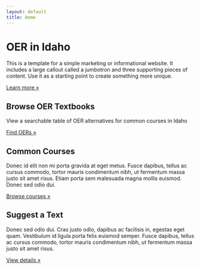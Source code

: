 ```yaml
---
layout: default
title: Home
---
```


<div class="jumbotron jumbotron-fluid" style="background:url('{{ "/assets/images/bookstack2.jpg" | relative_url }}') center/cover no-repeat;">
    <div class="container">
        <h1 class="display-3">OER in Idaho</h1>
        <p>This is a template for a simple marketing or informational website. It includes a large callout called a jumbotron and three supporting pieces of content. Use it as a starting point to create something more unique.</p>
        <p><a class="btn btn-primary btn-lg" href="{{ "/about/" | absolute_url }}" role="button">Learn more &raquo;</a></p>
    </div>
</div>
<div class="container">
    <div class="row">
        <div class="col-md-4">
        <h2>Browse OER Textbooks</h2>
        <p>View a searchable table of OER alternatives for common courses in Idaho </p>
        <p><a class="btn btn-secondary" href="{{ "/browse/" | absolute_url }}" role="button">Find OERs &raquo;</a></p>
        </div>
        <div class="col-md-4">
        <h2>Common Courses</h2>
        <p>Donec id elit non mi porta gravida at eget metus. Fusce dapibus, tellus ac cursus commodo, tortor mauris condimentum nibh, ut fermentum massa justo sit amet risus. Etiam porta sem malesuada magna mollis euismod. Donec sed odio dui. </p>
        <p><a class="btn btn-secondary" href="{{ "/courses/" | absolute_url }}" role="button">Browse courses &raquo;</a></p>
        </div>
        <div class="col-md-4">
        <h2>Suggest a Text</h2>
        <p>Donec sed odio dui. Cras justo odio, dapibus ac facilisis in, egestas eget quam. Vestibulum id ligula porta felis euismod semper. Fusce dapibus, tellus ac cursus commodo, tortor mauris condimentum nibh, ut fermentum massa justo sit amet risus.</p>
        <p><a class="btn btn-secondary" href="#" role="button">View details &raquo;</a></p>
        </div>
    </div>
</div>